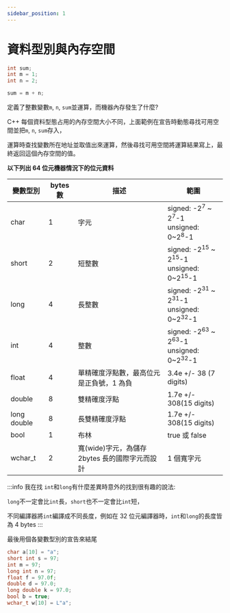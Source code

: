 ```yaml
---
sidebar_position: 1
---
```


# 資料型別與內存空間

```c
int sum;
int m = 1;
int n = 2;

sum = m + n;
```

定義了整數變數`m`, `n`, `sum`並運算，而機器內存發生了什麼?

C++ 每個資料型態占用的內存空間大小不同，上面範例在宣告時動態尋找可用空間並把`m`, `n`, `sum`存入，

運算時查找變數所在地址並取值出來運算，然後尋找可用空間將運算結果寫上，最終返回這個內存空間的值。

**以下列出 64 位元機器情況下的位元資料**

| 變數型別    | bytes 數 | 描述                                           | 範圍                                                                          |
| ----------- | -------- | ---------------------------------------------- | ----------------------------------------------------------------------------- |
| char        | 1        | 字元                                           | signed: -2<sup>7</sup> ~ 2<sup>7</sup>-1 <br/> unsigned: 0~2<sup>8</sup>-1    |
| short       | 2        | 短整數                                         | signed: -2<sup>15</sup> ~ 2<sup>15</sup>-1 <br/> unsigned: 0~2<sup>15</sup>-1 |
| long        | 4        | 長整數                                         | signed: -2<sup>31</sup> ~ 2<sup>31</sup>-1 <br/> unsigned: 0~2<sup>32</sup>-1 |
| int         | 4        | 整數                                           | signed: -2<sup>63</sup> ~ 2<sup>63</sup>-1 <br/> unsigned: 0~2<sup>32</sup>-1 |
| float       | 4        | 單精確度浮點數，最高位元是正負號，1 為負       | 3.4e +/- 38 (7 digits)                                                        |
| double      | 8        | 雙精確度浮點                                   | 1.7e +/- 308(15 digits)                                                       |
| long double | 8        | 長雙精確度浮點                                 | 1.7e +/- 308(15 digits)                                                       |
| bool        | 1        | 布林                                           | true 或 false                                                                 |
| wchar_t     | 2        | 寬(wide)字元，為儲存 2bytes 長的國際字元而設計 | 1 個寬字元                                                                    |

:::info
我在找 `int`和`long`有什麼差異時意外的找到很有趣的說法:

`long`不一定會比`int`長，`short`也不一定會比`int`短，

不同編譯器將`int`編譯成不同長度，例如在 32 位元編譯器時，`int`和`long`的長度皆為 4 bytes
:::

最後用個各變數型別的宣告來結尾

```c
char a[10] = "a";
short int s = 97;
int m = 97;
long int n = 97;
float f = 97.0f;
double d = 97.0;
long double k = 97.0;
bool b = true;
wchar_t w[10] = L"a";
```
